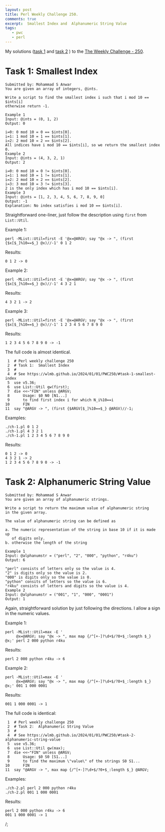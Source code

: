 ```yaml
---
layout: post
title: Perl Weekly Challenge 250.
comments: true
excerpt:  Smallest Index and  Alphanumeric String Value
tags:
   - pwc
   - perl
---
```


My solutions
([task 1](https://github.com/wlmb/perlweeklychallenge-club/blob/master/challenge-250/wlmb/perl/ch-1.pl)
and
[task 2](https://github.com/wlmb/perlweeklychallenge-club/blob/master/challenge-250/wlmb/perl/ch-2.pl)
)
to the  [The Weekly Challenge - 250](https://theweeklychallenge.org/blog/perl-weekly-challenge-250).


# Task 1: Smallest Index

    Submitted by: Mohammad S Anwar
    You are given an array of integers, @ints.
    
    Write a script to find the smallest index i such that i mod 10 == $ints[i]
    otherwise return -1.
    
    Example 1
    Input: @ints = (0, 1, 2)
    Output: 0
    
    i=0: 0 mod 10 = 0 == $ints[0].
    i=1: 1 mod 10 = 1 == $ints[1].
    i=2: 2 mod 10 = 2 == $ints[2].
    All indices have i mod 10 == $ints[i], so we return the smallest index 0.
    Example 2
    Input: @ints = (4, 3, 2, 1)
    Output: 2
    
    i=0: 0 mod 10 = 0 != $ints[0].
    i=1: 1 mod 10 = 1 != $ints[1].
    i=2: 2 mod 10 = 2 == $ints[2].
    i=3: 3 mod 10 = 3 != $ints[3].
    2 is the only index which has i mod 10 == $ints[i].
    Example 3
    Input: @ints = [1, 2, 3, 4, 5, 6, 7, 8, 9, 0]
    Output: -1
    Explanation: No index satisfies i mod 10 == $ints[i].

Straightforward one-liner, just follow the description using `first` from `List::Util`.

Example 1:

    perl -MList::Util=first -E '@x=@ARGV; say "@x -> ", (first {$x[$_]%10==$_} @x)//-1' 0 1 2

Results:

    0 1 2 -> 0

Example 2:

    perl -MList::Util=first -E '@x=@ARGV; say "@x -> ", (first {$x[$_]%10==$_} @x)//-1' 4 3 2 1

Results:

    4 3 2 1 -> 2

Example 3:

    perl -MList::Util=first -E '@x=@ARGV; say "@x -> ", (first {$x[$_]%10==$_} @x)//-1' 1 2 3 4 5 6 7 8 9 0

Results:

    1 2 3 4 5 6 7 8 9 0 -> -1

The full code is almost identical.

     1  # Perl weekly challenge 250
     2  # Task 1:  Smallest Index
     3  #
     4  # See https://wlmb.github.io/2024/01/01/PWC250/#task-1-smallest-index
     5  use v5.36;
     6  use List::Util qw(first);
     7  die <<~"FIN" unless @ARGV;
     8      Usage: $0 N0 [N1...]
     9      to find first index i for which N_i%10==i
    10      FIN
    11  say "@ARGV -> ", (first {$ARGV[$_]%10==$_} @ARGV)//-1;

Examples:

    ./ch-1.pl 0 1 2
    ./ch-1.pl 4 3 2 1
    ./ch-1.pl 1 2 3 4 5 6 7 8 9 0

Results:

    0 1 2 -> 0
    4 3 2 1 -> 2
    1 2 3 4 5 6 7 8 9 0 -> -1


# Task 2: Alphanumeric String Value

    Submitted by: Mohammad S Anwar
    You are given an array of alphanumeric strings.
    
    Write a script to return the maximum value of alphanumeric string
    in the given array.
    
    The value of alphanumeric string can be defined as
    
    a. The numeric representation of the string in base 10 if it is made up
       of digits only.
    b. otherwise the length of the string
    
    Example 1
    Input: @alphanumstr = ("perl", "2", "000", "python", "r4ku")
    Output: 6
    
    "perl" consists of letters only so the value is 4.
    "2" is digits only so the value is 2.
    "000" is digits only so the value is 0.
    "python" consits of letters so the value is 6.
    "r4ku" consists of letters and digits so the value is 4.
    Example 2
    Input: @alphanumstr = ("001", "1", "000", "0001")
    Output: 1

Again, straightforward solution by just following the directions. I
allow a sign in the numeric values.

Example 1:

    perl -MList::Util=max -E '
         @x=@ARGV; say "@x -> ", max map {/^[+-]?\d+$/?0+$_:length $_} @x;' perl 2 000 python r4ku

Results:

    perl 2 000 python r4ku -> 6

Example 2:

    perl -MList::Util=max -E '
         @x=@ARGV; say "@x -> ", max map {/^[+-]?\d+$/?0+$_:length $_} @x;' 001 1 000 0001

Results:

    001 1 000 0001 -> 1

The full code is identical:

     1  # Perl weekly challenge 250
     2  # Task 2:  Alphanumeric String Value
     3  #
     4  # See https://wlmb.github.io/2024/01/01/PWC250/#task-2-alphanumeric-string-value
     5  use v5.36;
     6  use List::Util qw(max);
     7  die <<~"FIN" unless @ARGV;
     8      Usage: $0 S0 [S1...]
     9      to find the maximum \"value\" of the strings S0 S1...
    10      FIN
    11  say "@ARGV -> ", max map {/^[+-]?\d+$/?0+$_:length $_} @ARGV;

Examples:

    ./ch-2.pl perl 2 000 python r4ku
    ./ch-2.pl 001 1 000 0001

Results:

    perl 2 000 python r4ku -> 6
    001 1 000 0001 -> 1

/;

